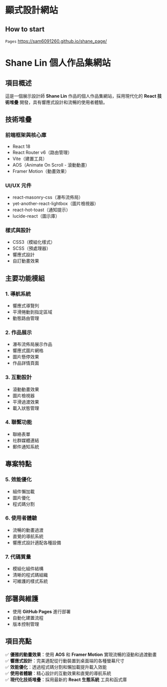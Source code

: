 <h1>顯式設計網站</h1>

 ## How to start
`Pages`
https://sam6091260.github.io/shane_page/


# Shane Lin 個人作品集網站

## 項目概述
這是一個展示設計師 **Shane Lin** 作品的個人作品集網站，採用現代化的 **React 技術堆疊** 開發，具有響應式設計和流暢的使用者體驗。

## 技術堆疊
### 前端框架與核心庫
- React 18
- React Router v6（路由管理）
- Vite（建置工具）
- AOS（Animate On Scroll - 滾動動畫）
- Framer Motion（動畫效果）

### UI/UX 元件
- react-masonry-css（瀑布流佈局）
- yet-another-react-lightbox（圖片檢視器）
- react-hot-toast（通知提示）
- lucide-react（圖示庫）

### 樣式與設計
- CSS3（模組化樣式）
- SCSS（預處理器）
- 響應式設計
- 自訂動畫效果

## 主要功能模組
### 1. 導航系統
- 響應式導覽列
- 平滑捲動到指定區域
- 動態路由管理

### 2. 作品展示
- 瀑布流佈局展示作品
- 響應式圖片網格
- 圖片懸停效果
- 作品詳情頁面

### 3. 互動設計
- 滾動動畫效果
- 圖片檢視器
- 平滑過渡效果
- 載入狀態管理

### 4. 聯繫功能
- 聯絡表單
- 社群媒體連結
- 郵件通知系統

## 專案特點
### 5. 效能優化
- 組件懶加載
- 圖片優化
- 程式碼分割

### 6. 使用者體驗
- 流暢的動畫過渡
- 直覺的導航系統
- 響應式設計適配各種設備

### 7. 代碼質量
- 模組化組件結構
- 清晰的程式碼組織
- 可維護的樣式系統

## 部署與維護
- 使用 **GitHub Pages** 進行部署
- 自動化建置流程
- 版本控制管理

## 項目亮點
✅ **優雅的動畫效果**：使用 **AOS** 和 **Framer Motion** 實現流暢的滾動和過渡動畫  
✅ **響應式設計**：完美適配從行動裝置到桌面端的各種螢幕尺寸  
✅ **效能優化**：透過程式碼分割和懶加載提升載入效能  
✅ **使用者體驗**：精心設計的互動效果和直覺的導航系統  
✅ **現代化技術堆疊**：採用最新的 **React 生態系統** 工具和函式庫  

